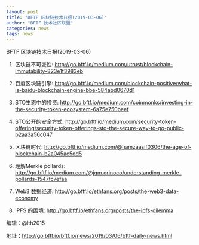 ```yaml
---
layout: post
title: "BFTF 区块链技术日报(2019-03-06)"
author: "BFTF 技术社区联盟"
categories: news
tags: news
---
```


BFTF 区块链技术日报(2019-03-06)


1. 区块链不可变性: <http://go.bftf.io/medium.com/utrust/blockchain-immutability-823e1f3983eb>

2. 百度区块链引擎: <http://go.bftf.io/medium.com/blockchain-positive/what-is-baidu-blockchain-engine-bbe-584abd0670d1>

3. STO生态中的投资: <http://go.bftf.io/medium.com/coinmonks/investing-in-the-security-token-ecosystem-6a75e750beef>

4. STO公开的安全方式: <http://go.bftf.io/medium.com/security-token-offering/security-token-offerings-sto-the-secure-way-to-go-public-b2aa3a56c047>

5. 区块链时代: <http://go.bftf.io/medium.com/@hamzaasif0306/the-age-of-blockchain-b2a045ac5dd5>

6. 理解Merkle pollards: <http://go.bftf.io/medium.com/@jgm.orinoco/understanding-merkle-pollards-1547fc7efaa>

7. Web3 数据经济: <http://go.bftf.io/ethfans.org/posts/the-web3-data-economy>

8. IPFS 的困境: <http://go.bftf.io/ethfans.org/posts/the-ipfs-dilemma>


编辑：@lth2015

地址：http://go.bftf.io/bftf.io/news/2019/03/06/bftf-daily-news.html

